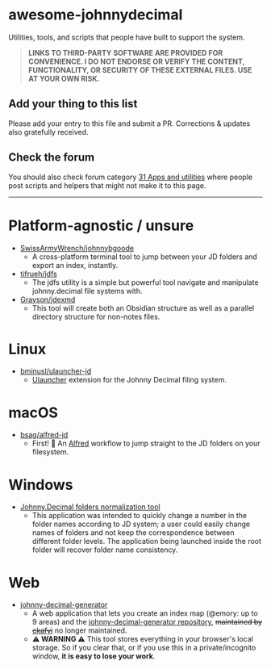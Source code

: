 # awesome-johnnydecimal

Utilities, tools, and scripts that people have built to support the system.

> **LINKS TO THIRD-PARTY SOFTWARE ARE PROVIDED FOR CONVENIENCE. I DO NOT ENDORSE OR VERIFY THE CONTENT, FUNCTIONALITY, OR SECURITY OF THESE EXTERNAL FILES. USE AT YOUR OWN RISK.**

## Add your thing to this list

Please add your entry to this file and submit a PR. Corrections & updates also gratefully received.

## Check the forum

You should also check forum category [31 Apps and utilities](https://forum.johnnydecimal.com/c/30-39-the-library/31-apps-and-utilities/16) where people post scripts and helpers that might not make it to this page.

---

# Platform-agnostic / unsure

- [SwissArmyWrench/johnnybgoode](https://github.com/SwissArmyWrench/johnnybgoode)
  - A cross-platform terminal tool to jump between your JD folders and export an index, instantly.
- [tifrueh/jdfs](https://github.com/tifrueh/jdfs)
  - The jdfs utility is a simple but powerful tool navigate and manipulate johnny.decimal file systems with.
- [Grayson/jdexmd](https://crates.io/crates/jdexmd/0.1.3)
  - This tool will create both an Obsidian structure as well as a parallel directory structure for non-notes files.

# Linux

- [bminusl/ulauncher-jd](https://github.com/bminusl/ulauncher-jd)
  - [Ulauncher](https://ulauncher.io/) extension for the Johnny Decimal filing system.

# macOS

- [bsag/alfred-jd](https://github.com/bsag/alfred-jd)
  - First! 🥳 An [Alfred](https://alfredapp.com) workflow to jump straight to the JD folders on your filesystem.

# Windows

- [Johnny.Decimal folders normalization tool](https://github.com/EvgenyVenalainen/jd-folders-tool)
  - This application was intended to quickly change a number in the folder names according to JD system; a user could easily change names of folders and not keep the correspondence between different folder levels. The application being launched inside the root folder will recover folder name consistency.

# Web

- [johnny-decimal-generator](https://johnny-decimal-generator.netlify.app/)
  - A web application that lets you create an index map (@emory: up to 9 areas) and the [johnny-decimal-generator repository](https://github.com/ekafyi/johnnydecimal-index-generator), ~~maintained by [ekafyi](https://github.com/ekafyi/)~~ no longer maintained.
  - **⚠️ WARNING ⚠️** This tool stores everything in your browser's local storage. So if you clear that, or if you use this in a private/incognito window, **it is easy to lose your work**.
